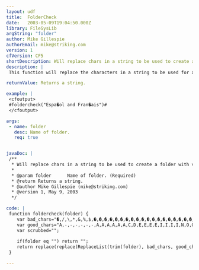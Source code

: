 ```yaml
---
layout: udf
title:  FolderCheck
date:   2003-05-09T19:04:50.000Z
library: FileSysLib
argString: "folder"
author: Mike Gillespie
authorEmail: mike@striking.com
version: 1
cfVersion: CF5
shortDescription: Will replace chars in a string to be used to create a folder with valid equivalent replacements
description: |
 This function will replace the characters in a string to be used for a folder name with acceptable character replacements. Will support high ascii chars and replace spaces with &quot;_&quot;.  Great way to keep folder names legal, especially when dealing with &quot;international&quot; characters.

returnValue: Returns a string.

example: |
 <cfoutput>
 #foldercheck("Espa�ol and Fran�ais")#
 </cfoutput>

args:
 - name: folder
   desc: Name of folder.
   req: true


javaDoc: |
 /**
  * Will replace chars in a string to be used to create a folder with valid equivalent replacements
  * 
  * @param folder      Name of folder. (Required)
  * @return Returns a string. 
  * @author Mike Gillespie (mike@striking.com) 
  * @version 1, May 9, 2003 
  */

code: |
 function foldercheck(folder) {
    var bad_chars="�,/,\,*,&,%,$,�,�,�,�,�,�,�,�,�,�,�,�,�,�,�,�,�,�,�,�,�,�,�,�,�,�,�,�,�,�,�,�,�,�,�,�,�,�,�,�,�,�,�,�,�,�,�,�,�,�,�,�,�,�,�,�,�";
    var good_chars="A,-,-,-,-,-,-,A,A,A,A,A,A,C,D,E,E,E,E,I,I,I,I,N,O,O,O,O,O,U,U,U,U,Y,a,a,a,a,a,a,a,c,e,e,e,o,e,i,i,i,i,n,o,o,o,o,o,u,u,u,u,y,y,i";
    var scrubbed="";
 
    if(folder eq "") return "";
    return replace(replace(ReplaceList(trim(folder), bad_chars, good_chars)," ","_","all"),"'","","all");
 }

---
```


